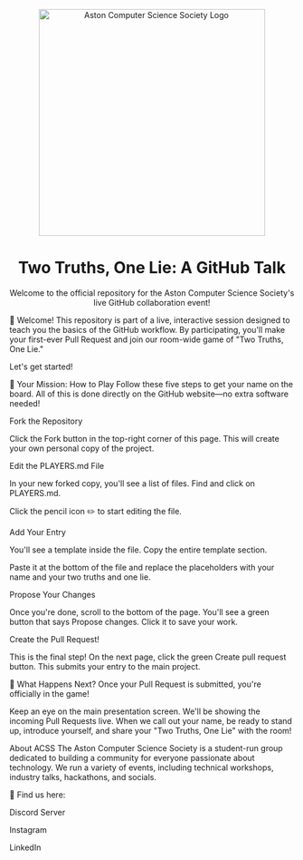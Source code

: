 <p align="center">
<img src="[https://www.google.com/search?q=https://i.imgur.com/2c0d8gH.png](https://cdn.discordapp.com/attachments/1322392395051962450/1424120592524775615/image.png?ex=68e2cb28&is=68e179a8&hm=ecbfe97192a502eea39eff6167e6e258cf5cd3c155e112f891a396412d8b6c07&)" alt="Aston Computer Science Society Logo" width="400"/>
</p>

<h1 align="center">Two Truths, One Lie: A GitHub Talk</h1>

<p align="center">
Welcome to the official repository for the Aston Computer Science Society's live GitHub collaboration event!
</p>

👋 Welcome!
This repository is part of a live, interactive session designed to teach you the basics of the GitHub workflow. By participating, you'll make your first-ever Pull Request and join our room-wide game of "Two Truths, One Lie."

Let's get started!

🚀 Your Mission: How to Play
Follow these five steps to get your name on the board. All of this is done directly on the GitHub website—no extra software needed!

Fork the Repository

Click the Fork button in the top-right corner of this page. This will create your own personal copy of the project.

Edit the PLAYERS.md File

In your new forked copy, you'll see a list of files. Find and click on PLAYERS.md.

Click the pencil icon ✏️ to start editing the file.

Add Your Entry

You'll see a template inside the file. Copy the entire template section.

Paste it at the bottom of the file and replace the placeholders with your name and your two truths and one lie.

Propose Your Changes

Once you're done, scroll to the bottom of the page. You'll see a green button that says Propose changes. Click it to save your work.

Create the Pull Request!

This is the final step! On the next page, click the green Create pull request button. This submits your entry to the main project.

🤔 What Happens Next?
Once your Pull Request is submitted, you're officially in the game!

Keep an eye on the main presentation screen. We'll be showing the incoming Pull Requests live. When we call out your name, be ready to stand up, introduce yourself, and share your "Two Truths, One Lie" with the room!

About ACSS
The Aston Computer Science Society is a student-run group dedicated to building a community for everyone passionate about technology. We run a variety of events, including technical workshops, industry talks, hackathons, and socials.

🔗 Find us here:

Discord Server

Instagram

LinkedIn
